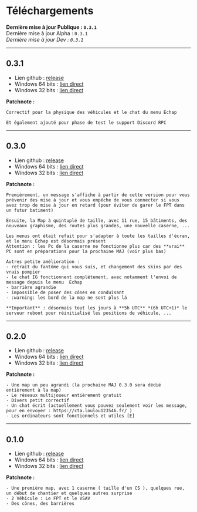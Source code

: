 # Téléchargements

**Dernière mise à jour Publique : `0.3.1`**  
Dernière mise à jour Alpha : `0.3.1`  
*Dernière mise à jour Dev : `0.3.1`*  

---

## 0.3.1

- Lien github : [release](https://github.com/OnTheCALL/game/releases/tag/v0.3.1)  
- Windows 64 bits : [lien direct](https://github.com/OnTheCALL/game/releases/download/v0.3.1/Alpha.0.3.1._64.01-12-2018.zip)  
- Windows 32 bits : [lien direct](https://github.com/OnTheCALL/game/releases/download/v0.3.1/Alpha.0.3.1.x86.01-12-2018.zip)  

**Patchnote :**  

```
Correctif pour la physique des véhicules et le chat du menu Echap

Et également ajouté pour phase de test le support Discord RPC
```

---

## 0.3.0

- Lien github : [release](https://github.com/OnTheCALL/game/releases/tag/v0.3.0)  
- Windows 64 bits : [lien direct](https://github.com/OnTheCALL/game/releases/download/v0.3.0/Alpha.0.3.0._64.01-12-2018.zip)  
- Windows 32 bits : [lien direct](https://github.com/OnTheCALL/game/releases/download/v0.3.0/Alpha.0.3.0.x86.01-12-2018.zip)  

**Patchnote :**  

```
Premièrement, un message s'affiche à partir de cette version pour vous prévenir des mise à jour et vous empêche de vous connecter si vous avez trop de mise à jour en retard (pour éviter de garer le FPT dans un futur batiment)

Ensuite, la Map à quintuplé de taille, avec 11 rue, 15 bâtiments, des nouveaux graphisme, des routes plus grandes, une nouvelle caserne, ...

Les menus ont était refait pour s'adapter à toute les tailles d'écran, et le menu Echap est désormais présent
Attention : les Pc de la caserne ne fonctionne plus car des **vrai** PC sont en préparations pour la prochaine MAJ (voir plus bas)

Autres petite amélioration :
- retrait du fantôme qui vous suis, et changement des skins par des vrais pompier
- le chat IG fonctionnent complétement, avec notamment l'envoi de message depuis le menu  Echap
- barrière agrandie
- impossible de poser des cônes en conduisant
- :warning: les bord de la map ne sont plus là

**Important** : désormais tout les jours à **5h UTC** *(6h UTC+1)* le serveur reboot pour réinitialisé les positions de véhicule, ...
```

---

## 0.2.0

- Lien github : [release](https://github.com/OnTheCALL/game/releases/tag/v0.2.0)  
- Windows 64 bits : [lien direct](https://github.com/OnTheCALL/game/releases/download/v0.2.0/alpha.0.2.build_64_bit.1-11-2018.zip)  
- Windows 32 bits : [lien direct](https://github.com/OnTheCALL/game/releases/download/v0.2.0/alpha.0.2.build_universal.1-11-2018.zip)  

**Patchnote :**  

```
- Une map un peu agrandi (la prochaine MAJ 0.3.0 sera dédié entièrement à la map)
- Le réseaux multijoueur entièrement gratuit
- Divers petit correctif
- Un chat écrit (actuellement vous pouvez seulement voir les message, pour en envoyer : https://cta.loulou123546.fr/ )
- Les ordinateurs sont fonctionnels et utiles [E]
```

---

## 0.1.0

- Lien github : [release](https://github.com/OnTheCALL/game/releases/tag/v0.1.0-alpha)  
- Windows 64 bits : [lien direct](https://github.com/OnTheCALL/game/releases/download/v0.1.0-alpha/alpha.0.1.build_64_bit.28-10-2018.zip)  
- Windows 32 bits : [lien direct](https://github.com/OnTheCALL/game/releases/download/v0.1.0-alpha/alpha.0.1.build_universal.28-10-2018.zip)  

**Patchnote :**  

```
- Une première map, avec 1 caserne ( taille d'un CS ), quelques rue, un début de chantier et quelques autres surprise
- 2 Véhicule : Le FPT et le VSAV
- Des cônes, des barrières
```

